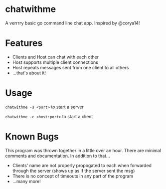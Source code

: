 # chatwithme
A verrrry basic go command line chat app. Inspired by @corya14!

# Features
  - Clients and Host can chat with each other
  - Host supports multiple client connections
  - Host repeats messages sent from one client to all others
  - ...that's about it!

# Usage
`chatwithme -s <port>` to start a server

`chatwithme -c <host:port>` to start a client

# Known Bugs
This program was thrown together in a little over an hour. There are minimal comments and documentation. In addition to that...
  - Clients' name are not properly propogated to each when forwarded through the server (shows up as if the server sent the msg)
  - There is no concept of timeouts in any part of the program
  - ...many more!
